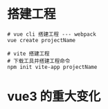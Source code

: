 # 搭建工程

```shell
# vue cli 搭建工程 --- webpack
vue create projectName

# vite 搭建工程
# 下载工具并搭建工程命令
npm init vite-app projectName
```



# vue3 的重大变化

 

